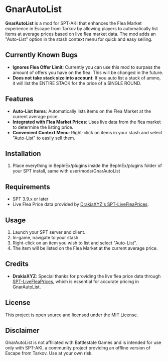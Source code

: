 # GnarAutoList

**GnarAutoList** is a mod for SPT-AKI that enhances the Flea Market experience in Escape from Tarkov by allowing players to automatically list items at average prices based on live flea market data. The mod adds an "Auto-List" option in the stash context menu for quick and easy selling.

## Currently Known Bugs

- **Ignores Flea Offer Limit**: Currently you can use this mod to surpass the amount of offers you have on the flea. This will be changed in the future.
- **Does not take stack size into account**: If you auto list a stack of ammo, it will list the ENTIRE STACK for the price of a SINGLE ROUND.

## Features

- **Auto-List Items**: Automatically lists items on the Flea Market at the current average price.
- **Integrated with Flea Market Prices**: Uses live data from the flea market to determine the listing price.
- **Convenient Context Menu**: Right-click on items in your stash and select "Auto-List" to easily sell them.

## Installation

1. Place everything in BepInEx/plugins inside the BepInEx/plugins folder of your SPT install, same with user/mods/GnarAutoList

## Requirements

- SPT 3.9.x or later
- Live Flea Price data provided by [DrakiaXYZ's SPT-LiveFleaPrices](https://github.com/DrakiaXYZ/SPT-LiveFleaPrices).

## Usage

1. Launch your SPT server and client.
2. In-game, navigate to your stash.
3. Right-click on an item you wish to list and select "Auto-List".
4. The item will be listed on the Flea Market at the current average price.

## Credits

- **DrakiaXYZ**: Special thanks for providing the live flea price data through [SPT-LiveFleaPrices](https://github.com/DrakiaXYZ/SPT-LiveFleaPrices), which is essential for accurate pricing in GnarAutoList.

## License

This project is open source and licensed under the MIT License.

## Disclaimer

GnarAutoList is not affiliated with Battlestate Games and is intended for use only with SPT-AKI, a community project providing an offline version of Escape from Tarkov. Use at your own risk.

